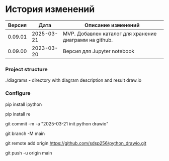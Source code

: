 # История изменений

| Версия  | Дата       | Описание изменений                                     |
|---------|------------|--------------------------------------------------------|
| 0.09.01 | 2025-03-21 | MVP. Добавлен каталог для хранение диаграмм на github. |
| 0.09.00 | 2023-03-20 | Версия для Jupyter notebook                            |

### Project structure  
./diagrams - directory with diagram description and result draw.io 


### Configure

pip install ipython

pip install re

git commit -m -a "2025-03-21 init python drawio"

git branch -M main

git remote add origin https://github.com/sdsp256/python_drawio.git

git push -u origin main

